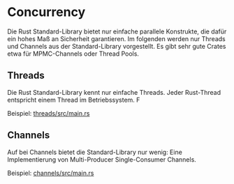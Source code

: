 # Concurrency

Die Rust Standard-Library bietet nur einfache parallele Konstrukte, die dafür
ein hohes Maß an Sicherheit garantieren. Im folgenden werden nur Threads
und Channels aus der Standard-Library vorgestellt.
Es gibt sehr gute Crates etwa für MPMC-Channels oder Thread Pools.

## Threads

Die Rust Standard-Library kennt nur einfache Threads. Jeder Rust-Thread
entspricht einem Thread im Betriebssystem. F

Beispiel: [threads/src/main.rs](threads/src/main.rs)

## Channels

Auf bei Channels bietet die Standard-Library nur wenig: Eine Implementierung
von Multi-Producer Single-Consumer Channels.

Beispiel: [channels/src/main.rs](channels/src/main.rs)
